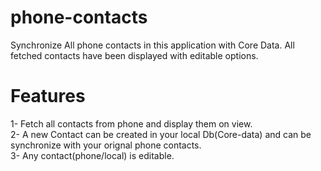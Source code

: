 # phone-contacts
Synchronize All phone contacts in this application with Core Data. All fetched contacts have been displayed with editable options. 

# Features
1- Fetch all contacts from phone and display them on view.  
2- A new Contact can be created in your local Db(Core-data) and can be synchronize with your orignal phone contacts.  
3- Any contact(phone/local) is editable.  
